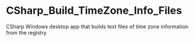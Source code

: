 # CSharp_Build_TimeZone_Info_Files
CSharp Windows desktop app that builds text files of time zone information from the registry

